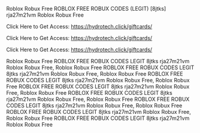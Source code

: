 Roblox Robux Free ROBLOX FREE ROBUX CODES (LEGIT) [8jtks] rja27m21vm Roblox Robux Free

Click Here to Get Access: https://hydrotech.click/giftcards/

Click Here to Get Access: https://hydrotech.click/giftcards/

Click Here to Get Access: https://hydrotech.click/giftcards/

Roblox Robux Free ROBLOX FREE ROBUX CODES LEGIT 8jtks rja27m21vm Roblox Robux Free, Roblox Robux Free ROBLOX FREE ROBUX CODES LEGIT 8jtks rja27m21vm Roblox Robux Free, Roblox Robux Free ROBLOX FREE ROBUX CODES LEGIT 8jtks rja27m21vm Roblox Robux Free, Roblox Robux Free ROBLOX FREE ROBUX CODES LEGIT 8jtks rja27m21vm Roblox Robux Free, Roblox Robux Free ROBLOX FREE ROBUX CODES LEGIT 8jtks rja27m21vm Roblox Robux Free, Roblox Robux Free ROBLOX FREE ROBUX CODES LEGIT 8jtks rja27m21vm Roblox Robux Free, Roblox Robux Free ROBLOX FREE ROBUX CODES LEGIT 8jtks rja27m21vm Roblox Robux Free, Roblox Robux Free ROBLOX FREE ROBUX CODES LEGIT 8jtks rja27m21vm Roblox Robux Free
